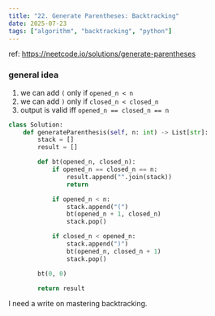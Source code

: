 ```yaml
---
title: "22. Generate Parentheses: Backtracking"
date: 2025-07-23
tags: ["algorithm", "backtracking", "python"]
---
```


ref: https://neetcode.io/solutions/generate-parentheses

### general idea
1. we can add `(` only if `opened_n < n`
2. we can add `)` only if `closed_n < closed_n`
3. output is valid iff `opened_n == closed_n == n`

```python
class Solution:
    def generateParenthesis(self, n: int) -> List[str]:
        stack = []
        result = []

        def bt(opened_n, closed_n):
            if opened_n == closed_n == n:
                result.append("".join(stack))
                return

            if opened_n < n:
                stack.append("(")
                bt(opened_n + 1, closed_n)
                stack.pop()

            if closed_n < opened_n:
                stack.append(")")
                bt(opened_n, closed_n + 1)
                stack.pop()

        bt(0, 0)

        return result
```

I need a write on mastering backtracking.